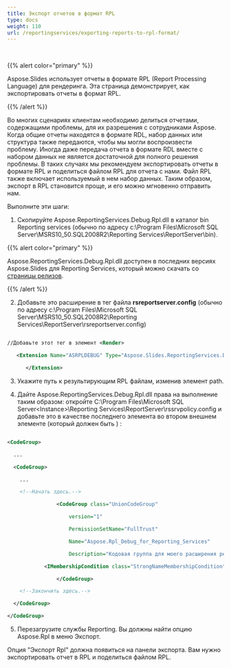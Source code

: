 ```yaml
---
title: Экспорт отчетов в формат RPL
type: docs
weight: 110
url: /reportingservices/exporting-reports-to-rpl-format/
---
```


﻿

{{% alert color="primary" %}} 

Aspose.Slides использует отчеты в формате RPL (Report Processing Language) для рендеринга. Эта страница демонстрирует, как экспортировать отчеты в формат RPL﻿.

{{% /alert %}} 

Во многих сценариях клиентам необходимо делиться отчетами, содержащими проблемы, для их разрешения с сотрудниками Aspose. Когда общие отчеты находятся в формате RDL, набор данных или структура также передаются, чтобы мы могли воспроизвести проблему. Иногда даже передача отчета в формате RDL вместе с набором данных не является достаточной для полного решения проблемы. В таких случаях мы рекомендуем экспортировать отчеты в формате RPL и поделиться файлом RPL для отчета с нами. Файл RPL также включает используемый в нем набор данных. Таким образом, экспорт в RPL становится проще, и его можно мгновенно отправить нам.

Выполните эти шаги:

1. Скопируйте Aspose.ReportingServices.Debug.Rpl.dll в каталог bin Reporting services (обычно по адресу c:\Program Files\Microsoft SQL Server\MSRS10_50.SQL2008R2\Reporting Services\ReportServer\bin).

{{% alert color="primary" %}} 

Aspose.ReportingServices.Debug.Rpl.dll доступен в последних версиях Aspose.Slides для Reporting Services, который можно скачать со [страницы релизов](https://releases.aspose.com/slides/reportingservices/).

{{% /alert %}} 

2. Добавьте это расширение в **<Render>** тег файла **rsreportserver.config** (обычно по адресу c:\Program Files\Microsoft SQL Server\MSRS10_50.SQL2008R2\Reporting Services\ReportServer\rsreportserver.config)

``` xml

//Добавьте этот тег в элемент <Render> 

   <Extension Name="ASRPLDEBUG" Type="Aspose.Slides.ReportingServices.DebugRplRenderer,Aspose.ReportingServices.Debug.Rpl" >

	  </Extension>


```

3. Укажите путь к результирующим RPL файлам, изменив элемент path.

4. Дайте Aspose.ReportingServices.Debug.Rpl.dll права на выполнение таким образом: откройте C:\Program Files\Microsoft SQL Server\<Instance>\Reporting Services\ReportServer\rssrvpolicy.config и добавьте это в качестве последнего элемента во втором внешнем элементе **<CodeGroup>** (который должен быть **<CodeGroup class="FirstMatchCodeGroup" version="1" PermissionSetName="Execution" Description="Эта кодовая группа предоставляет разрешение на выполнение кода MyComputer. ">** ) :

``` xml

<CodeGroup>

  ...

  <CodeGroup>

    ...

    <!--Начать здесь.-->

				<CodeGroup class="UnionCodeGroup"

					version="1"

					PermissionSetName="FullTrust"

					Name="Aspose.Rpl_Debug_for_Reporting_Services"

					Description="Кодовая группа для моего расширения рендеринга Aspose.Rpl.Debug">

			<IMembershipCondition class="StrongNameMembershipCondition" version="1" PublicKeyBlob="00240000048000009400000006020000002400005253413100040000010001006b80fcda1455ae4cf3919835348890372b899f004785c4254480f2278db2867313aedbf0224038beff12cb44da0493dcfadaef543dce262358ae3f6e383bfd9466d1b59828a5c1ff4097ec0ef4a087bd7090c2a0de710ffa2d2f045e0626f40a32d63c9bde1fc9538d478a1caac9155563a103b275e646a728e711057308dbe3" />

				</CodeGroup>

    <!--Закончить здесь.-->

  </CodeGroup>

</CodeGroup>

```

5. Перезагрузите службы Reporting. Вы должны найти опцию Aspose.Rpl в меню Экспорт.

Опция "Экспорт Rpl" должна появиться на панели экспорта. Вам нужно экспортировать отчет в RPL и поделиться файлом RPL.
